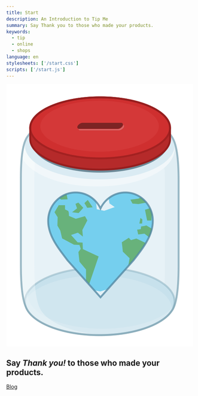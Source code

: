 ```yaml
---
title: Start
description: An Introduction to Tip Me
summary: Say Thank you to those who made your products.
keywords:
  - tip
  - online
  - shops
language: en
stylesheets: ['/start.css']
scripts: ['/start.js']
---
```


<div id="intro">
	<img id="intro-logo" src="jar.svg" alt="Tip Me Logo"/>
	<h2>Say <em id="intro-thankyou">Thank you!</em> to those who made your products.</h2>
	<a class="button" href="/blog">Blog</a>
</div>
